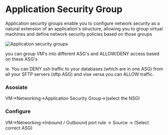# Application Security Group



Application security groups enable you to configure network security as a natural extension of an application's structure, allowing you to group  virtual machines and define network security policies based on those  groups



![Application security groups](https://docs.microsoft.com/en-us/azure/virtual-network/media/security-groups/application-security-groups.png)



you can group VM's into different ASG's and ALLOW/DENY access based on these ASG's

ie. You can DENY ssh traffic to your databases (which are in one ASG) from all your SFTP servers (sftp ASG) and vise versa you can ALLOW traffic.



### Asosiate

VM->Networking->Application Security Group->(select the NSG)

### Configure

VM->Networking->Inbound / Outbound port rule -> Source -> (Select correct ASG)
